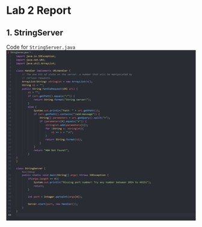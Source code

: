 # Lab 2 Report

## 1. StringServer
Code for `StringServer.java` <br />
![Code for StringServer.java](stringserver_code.png) 



